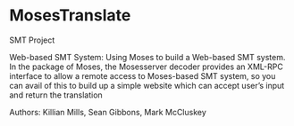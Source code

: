 # MosesTranslate
SMT Project

Web-based SMT System: Using Moses to build a Web-based SMT system. In
the package of Moses, the Mosesserver decoder provides an XML-RPC interface
to allow a remote access to Moses-based SMT system, so you can avail of this to
build up a simple website which can accept user’s input and return the translation

Authors:
Killian Mills,
Sean Gibbons,
Mark McCluskey
